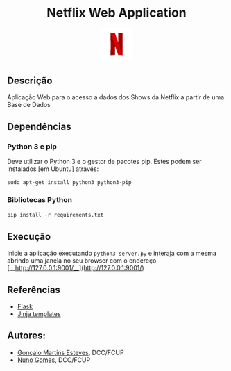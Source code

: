 <div align="center">
    <h1>Netflix Web Application</h1>
</div>

<p align="center" width="100%">
    <img src="./Web-Application/static/assets/Netflix.gif" width="15%" height="22%" />
</p>

## Descrição
Aplicação Web para o acesso a dados dos Shows da Netflix a partir de uma Base de Dados

## Dependências

### Python 3 e pip 

Deve utilizar o Python 3 e o gestor de pacotes pip. Estes podem ser
instalados [em Ubuntu] através:

```
sudo apt-get install python3 python3-pip
```

### Bibliotecas Python

```
pip install -r requirements.txt
```

## Execução

Inicie a aplicação executando `python3 server.py` e interaja com a mesma
abrindo uma janela no seu browser  com o endereço [__http://127.0.0.1:9001/__](http://127.0.0.1:9001/) 

##  Referências

- [Flask](https://flask.palletsprojects.com/en/2.0.x/)
- [Jinja templates](https://jinja.palletsprojects.com/en/3.0.x/)

## Autores:
- [Gonçalo Martins Esteves](link), DCC/FCUP
- [Nuno Gomes](link), DCC/FCUP

